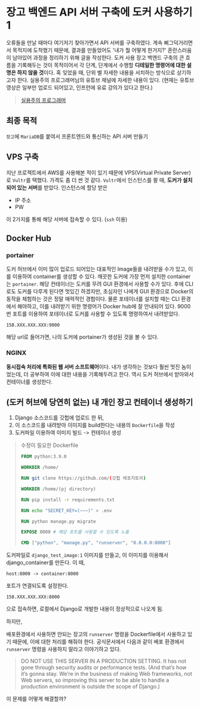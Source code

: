 # 장고 백엔드 API 서버 구축에 도커 사용하기 1



오류들을 만날 때마다 여기저기 찾아가면서 API 서버를 구축하였다. 계속 삐그덕거리면서 목적지에 도착했기 때문에, 결과를 만들었어도 '내가 뭘 어떻게 한거지?' 혼란스러움이 남아있어 과정을 정리하기 위해 글을 작성한다. 도커 사용 장고 백엔드 구축의 큰 흐름을 기록해두는 것이 목적이어서 각 단계, 단계에서 수행할 **디테일한 명령어에 대한 설명은 하지 않을 것**이다. 혹 잊었을 때, 단위 별 자세한 내용을 서치하는 방식으로 상기하고자 한다. 실용주의 프로그래머님의 유튜브 채널에 자세한 내용이 있다. (현재는 유튜브 영상은 일부만 업로드 되어있고, 인프런에 유료 강의가 있다고 한다.)

> [실용주의 프로그래머](https://www.youtube.com/channel/UCmm6VRoi59BUHDPoa3k4VPw/videos)



## 최종 목적

`장고`에 `MariaDB`를 붙여서 프론트엔드와 통신하는 API 서버 만들기



## VPS 구축

지난 프로젝트에서 AWS를 사용해본 적이 있기 때문에 VPS(Virtual Private Server)로 `Vultr`를 택했다. 가격도 좀 더 싼 것 같다. `Vultr`에서 인스턴스를 팔 때, **도커가 설치되어 있는 서버**를 받았다. 인스턴스에 할당 받은

- IP 주소
- PW

이 2가지를 통해 해당 서버에 접속할 수 있다. (`ssh` 이용)



## Docker Hub

### portainer

도커 허브에서 이미 많이 업로드 되어있는 대표적인 Image들을 내려받을 수가 있고, 이를 이용하여 container를 생성할 수 있다. 깨끗한 도커에 가장 먼저 설치한 container는 `portainer`. 해당 컨테이너는 도커를 무려 GUI 환경에서 사용할 수가 있다. 후에 CLI로도 도커를 다루게 된다면 멋있긴 하겠지만, 초심자인 나에게 GUI 환경으로 Docker의 동작을 체험하는 것은 정말 매력적인 경험이다. 물론 포테이너를 설치할 때는 CLI 환경에서 해야하고, 이를 내려받기 위한 명령어가 Docker hub에 잘 안내되어 있다. 9000번 포트를 이용하여 포테이너로 도커를 사용할 수 있도록 명령하여서 내려받았다.

```
158.XXX.XXX.XXX:9000
```

해당 url로 들어가면, 나의 도커에 portainer가 생성된 것을 볼 수 있다.



### NGINX

**동시접속 처리에 특화된 웹 서버 소프트웨어**이다. 내가 생각하는 것보다 훨씬 멋진 놈이었는데, 더 공부하여 이에 대한 내용을 기록해두려고 한다. 역시 도커 허브에서 받아와서 컨테이너를 생성한다.



## (도커 허브에 당연히 없는) 내 개인 장고 컨테이너 생성하기

1. Django 소스코드를 깃헙에 업로드 한 뒤,
2. 이 소스코드를 내려받아 이미지를 build한다는 내용의 `Dockerfile`을 작성
3. 도커파일 이용하여 이미지 빌드 -> 컨테이너 생성

> 수정이 필요한 Dockerfile
>
> ```dockerfile
> FROM python:3.9.0
>
> WORKDIR /home/
>
> RUN git clone https://github.com/(깃헙 레포지토리)
>
> WORKDIR /home/(pj directory)
>
> RUN pip install -r requirements.txt
>
> RUN echo "SECRET_KEY=(~~~)" > .env
>
> RUN python manage.py migrate
>
> EXPOSE 8000 # 해당 포트를 사용할 수 있도록 노출
>
> CMD ["python", "manage.py", "runserver", "0.0.0.0:8000"]
> ```
>
> 

도커파일로 `django_test_image:1` 이미지를 만들고, 이 이미지를 이용해서 django_container를 만든다. 이 때, 

```
host:8000 -> container:8000
```

포트가 연결되도록 설정한다.  

```
158.XXX.XXX.XXX:8000
```

으로 접속하면, 로컬에서 Django로 개발한 내용이 정상적으로 나오게 됨.

하지만,

배포환경에서 사용하면 안되는 장고의 `runserver` 명령을 Dockerfile에서 사용하고 있기 때문에, 이에 대한 처리를 해줘야 한다. 공식문서에서 다음과 같이 배포 환경에서 `runserver` 명령을 사용하지 말라고 이야기하고 있다.

> DO NOT USE THIS SERVER IN A PRODUCTION SETTING. It has not gone through security audits or performance tests. (And that’s how it’s gonna stay. We’re in the business of making Web frameworks, not Web servers, so improving this server to be able to handle a production environment is outside the scope of Django.)

이 문제를 어떻게 해결할까?

